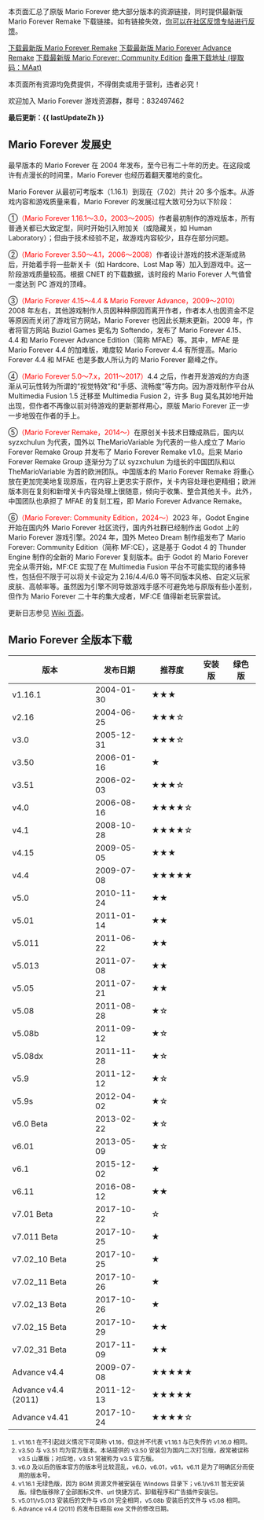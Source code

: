 <script setup>
    import ClipboardButton from "../components/ButtonClipboard.vue";
    import DownloadButton from "../components/ButtonDownload.vue"
    
    defineProps({
        lastUpdateZh: String
    });
</script>

本页面汇总了原版 Mario Forever 绝大部分版本的资源链接，同时提供最新版 Mario Forever Remake 下载链接。如有链接失效，[你可以在社区反馈专帖进行反馈](https://www.marioforever.net/thread-1635-1-1.html)。

<a class="md-button" target="_blank" href="https://file.marioforever.net/Mario%20Forever/国内作品/2017/Mario%20Forever%20Remake%20v3.5.rar">下载最新版 Mario Forever Remake</a>
<a class="md-button" target="_blank" href="https://file.marioforever.net/Mario%20Forever/国内作品/2017/Mario%20Forever%20Advance%20Remake%20v1.5.rar">下载最新版 Mario Forever Advance Remake</a>
<a class="md-button" target="_blank" href="https://file.marioforever.net/Mario%20Forever/%E5%9B%BD%E5%A4%96%E4%BD%9C%E5%93%81/Meteo%20Dream/Mario%20Forever%20Community%20Edition%201.1%20Windows.7z">下载最新版 Mario Forever: Community Edition</a>
<a class="md-button" target="_blank" href="https://www.123pan.com/s/U3vrVv-VD0f.html">备用下载地址 (提取码：MAat)</a><ClipboardButton lan="zh" code="MAat" />

本页面所有资源均免费提供，不得倒卖或用于营利，违者必究！

欢迎加入 Mario Forever 游戏资源群，群号：832497462

<p v-if="lastUpdateZh" class="last-update" style="font-weight: bold;">最后更新：{{ lastUpdateZh }}</p>

## Mario Forever 发展史

最早版本的 Mario Forever 在 2004 年发布，至今已有二十年的历史。在这段或许有点漫长的时间里，Mario Forever 也经历着翻天覆地的变化。

Mario Forever 从最初可考版本（1.16.1）到现在（7.02）共计 20 多个版本。从游戏内容和游戏质量来看，Mario Forever 的发展过程大致可分为以下阶段：

①<span style="color:red">（Mario Forever 1.16.1～3.0，2003～2005）</span>作者最初制作的游戏版本，所有普通关都已大致定型，同时开始引入附加关（或隐藏关，如 Human Laboratory）；但由于技术经验不足，故游戏内容较少，且存在部分问题。

②<span style="color:red">（Mario Forever 3.50～4.1，2006～2008）</span>作者设计游戏的技术逐渐成熟后，开始着手将一些新关卡（如 Hardcore、Lost Map 等）加入到游戏中。这一阶段游戏质量较高。根据 CNET 的下载数据，该时段的 Mario Forever 人气值曾一度达到 PC 游戏的顶峰。

③<span style="color:red">（Mario Forever 4.15～4.4 & Mario Forever Advance，2009～2010）</span>2008 年左右，其他游戏制作人员因种种原因而离开作者，作者本人也因资金不足等原因而关闭了游戏官方网站，Mario Forever 也因此长期未更新。2009 年，作者将官方网站 Buziol Games 更名为 Softendo，发布了 Mario Forever 4.15、4.4 和 Mario Forever Advance Edition（简称 MFAE）等。其中，MFAE 是 Mario Forever 4.4 的加难版，难度较 Mario Forever 4.4 有所提高。Mario Forever 4.4 和 MFAE 也是多数人所认为的 Mario Forever 巅峰之作。

④<span style="color:red">（Mario Forever 5.0～7.x，2011～2017）</span>4.4 之后，作者开发游戏的方向逐渐从可玩性转为所谓的“视觉特效”和“手感、流畅度”等方向。因为游戏制作平台从 Multimedia Fusion 1.5 迁移至 Multimedia Fusion 2，许多 Bug 莫名其妙地开始出现，但作者不再像以前对待游戏的更新那样用心，原版 Mario Forever 正一步一步地毁在作者的手上。

⑤<span style="color:red">（Mario Forever Remake，2014～）</span>在原创关卡技术日臻成熟后，国内以 syzxchulun 为代表，国外以 TheMarioVariable 为代表的一些人成立了 Mario Forever Remake Group 并发布了 Mario Forever Remake v1.0。后来 Mario Forever Remake Group 逐渐分为了以 syzxchulun 为组长的中国团队和以 TheMarioVariable 为首的欧洲团队。中国版本的 Mario Forever Remake 将重心放在更加完美地复现原版，在内容上更忠实于原作，关卡内容处理也更精细；欧洲版本则在复刻和新增关卡内容处理上很随意，倾向于收集、整合其他关卡。此外，中国团队也承担了 MFAE 的复刻工程，即 Mario Forever Advance Remake。

⑥<span style="color:red">（Mario Forever: Community Edition，2024～）</span>2023 年，Godot Engine 开始在国内外 Mario Forever 社区流行，国内外社群已经制作出 Godot 上的 Mario Forever 游戏引擎。2024 年，国外 Meteo Dream 制作组发布了 Mario Forever: Community Edition（简称 MF:CE），这是基于 Godot 4 的 Thunder Engine 制作的全新的 Mario Forever 复刻版本。由于 Godot 的 Mario Forever 完全从零开始，MF:CE 实现了在 Multimedia Fusion 平台不可能实现的诸多特性，包括但不限于可以将关卡设定为 2.16/4.4/6.0 等不同版本风格、自定义玩家皮肤、高帧率等。虽然因为引擎不同导致游戏手感不可避免地与原版有些小差别，但作为 Mario Forever 二十年的集大成者，MF:CE 值得新老玩家尝试。

更新日志参见 [Wiki 页面](https://zh.wiki.marioforever.net/wiki/%E6%B0%B8%E8%BF%9C%E7%9A%84%E9%A9%AC%E9%87%8C%E5%A5%A5)。

## Mario Forever 全版本下载

<div class="table-container">

| 版本  | 发布日期 | 推荐度 | 安装版 | 绿色版 |
| --- | --- | --- | --- | --- |
| v1.16.1 | 2004-01-30 | ★★★ | <DownloadButton href="https://file.marioforever.net/Mario%20Forever/Mario%20Forever%20全版本下载/安装版/Mario%20Forever%201.16.1.exe" lan="zh"/> |     |
| v2.16 | 2004-06-25 | ★★★☆ | <DownloadButton href="https://file.marioforever.net/Mario%20Forever/Mario%20Forever%20全版本下载/安装版/Mario%20Forever%202.16.exe" lan="zh"/> | <DownloadButton href="https://file.marioforever.net/Mario%20Forever/Mario%20Forever%20全版本下载/绿色版/Mario%20Forever%202.16.7z" lan="zh"/> |
| v3.0 | 2005-12-31 | ★★★☆ | <DownloadButton href="https://file.marioforever.net/Mario%20Forever/Mario%20Forever%20全版本下载/安装版/Mario%20Forever%203.0.exe" lan="zh"/> | <DownloadButton href="https://file.marioforever.net/Mario%20Forever/Mario%20Forever%20全版本下载/绿色版/Mario%20Forever%203.0.7z" lan="zh"/> |
| v3.50 | 2006-01-16 | ★   | <DownloadButton href="https://file.marioforever.net/Mario%20Forever/Mario%20Forever%20全版本下载/安装版/Mario%20Forever%203.50.exe" lan="zh"/> | <DownloadButton href="https://file.marioforever.net/Mario%20Forever/Mario%20Forever%20全版本下载/绿色版/Mario%20Forever%203.50.7z" lan="zh"/> |
| v3.51 | 2006-02-03 | ★★★☆ | <DownloadButton href="https://file.marioforever.net/Mario%20Forever/Mario%20Forever%20全版本下载/安装版/Mario%20Forever%203.51.exe" lan="zh"/> | <DownloadButton href="https://file.marioforever.net/Mario%20Forever/Mario%20Forever%20全版本下载/绿色版/Mario%20Forever%203.51.7z" lan="zh"/> |
| v4.0 | 2006-08-16 | ★★★★☆ | <DownloadButton href="https://file.marioforever.net/Mario%20Forever/Mario%20Forever%20全版本下载/安装版/Mario%20Forever%204.0.exe" lan="zh"/> | <DownloadButton href="https://file.marioforever.net/Mario%20Forever/Mario%20Forever%20全版本下载/绿色版/Mario%20Forever%204.0.7z" lan="zh"/> |
| v4.1 | 2008-10-28 | ★★★★☆ | <DownloadButton href="https://file.marioforever.net/Mario%20Forever/Mario%20Forever%20全版本下载/安装版/Mario%20Forever%204.1.exe" lan="zh"/> | <DownloadButton href="https://file.marioforever.net/Mario%20Forever/Mario%20Forever%20全版本下载/绿色版/Mario%20Forever%204.1.7z" lan="zh"/> |
| v4.15 | 2009-05-05 | ★★★ | <DownloadButton href="https://file.marioforever.net/Mario%20Forever/Mario%20Forever%20全版本下载/安装版/Mario%20Forever%204.15.exe" lan="zh"/> | <DownloadButton href="https://file.marioforever.net/Mario%20Forever/Mario%20Forever%20全版本下载/绿色版/Mario%20Forever%204.15.7z" lan="zh"/> |
| v4.4 | 2009-07-08 | ★★★★★ | <DownloadButton href="https://file.marioforever.net/Mario%20Forever/Mario%20Forever%20全版本下载/安装版/Mario%20Forever%204.4.exe" lan="zh"/> | <DownloadButton href="https://file.marioforever.net/Mario%20Forever/Mario%20Forever%20全版本下载/绿色版/Mario%20Forever%204.4.7z" lan="zh"/> |
| v5.0 | 2010-11-24 | ★★  | <DownloadButton href="https://file.marioforever.net/Mario%20Forever/Mario%20Forever%20全版本下载/安装版/Mario%20Forever%205.0.exe" lan="zh"/> | <DownloadButton href="https://file.marioforever.net/Mario%20Forever/Mario%20Forever%20全版本下载/绿色版/Mario%20Forever%205.0.7z" lan="zh"/> |
| v5.01 | 2011-01-14 | ★★  | <DownloadButton href="https://file.marioforever.net/Mario%20Forever/Mario%20Forever%20全版本下载/安装版/Mario%20Forever%205.01.exe" lan="zh"/> | <DownloadButton href="https://file.marioforever.net/Mario%20Forever/Mario%20Forever%20全版本下载/绿色版/Mario%20Forever%205.01.7z" lan="zh"/> |
| v5.011 | 2011-06-22 | ★★  | <DownloadButton href="https://file.marioforever.net/Mario%20Forever/Mario%20Forever%20全版本下载/安装版/Mario%20Forever%205.011.exe" lan="zh"/> | <DownloadButton href="https://file.marioforever.net/Mario%20Forever/Mario%20Forever%20全版本下载/绿色版/Mario%20Forever%205.01.7z" lan="zh"/> |
| v5.013 | 2011-07-08 | ★★  | <DownloadButton href="https://file.marioforever.net/Mario%20Forever/Mario%20Forever%20全版本下载/安装版/Mario%20Forever%205.013.exe" lan="zh"/> | <DownloadButton href="https://file.marioforever.net/Mario%20Forever/Mario%20Forever%20全版本下载/绿色版/Mario%20Forever%205.01.7z" lan="zh"/> |
| v5.05 | 2011-07-21 | ★★  | <DownloadButton href="https://file.marioforever.net/Mario%20Forever/Mario%20Forever%20全版本下载/安装版/Mario%20Forever%205.05.exe" lan="zh"/> | <DownloadButton href="https://file.marioforever.net/Mario%20Forever/Mario%20Forever%20全版本下载/绿色版/Mario%20Forever%205.05.7z" lan="zh"/> |
| v5.08 | 2011-08-28 | ★☆  | <DownloadButton href="https://file.marioforever.net/Mario%20Forever/Mario%20Forever%20全版本下载/安装版/Mario%20Forever%205.08.exe" lan="zh"/> | <DownloadButton href="https://file.marioforever.net/Mario%20Forever/Mario%20Forever%20全版本下载/绿色版/Mario%20Forever%205.08.7z" lan="zh"/> |
| v5.08b | 2011-09-12 | ★☆  | <DownloadButton href="https://file.marioforever.net/Mario%20Forever/Mario%20Forever%20全版本下载/安装版/Mario%20Forever%205.08%20b.exe" lan="zh"/> | <DownloadButton href="https://file.marioforever.net/Mario%20Forever/Mario%20Forever%20全版本下载/绿色版/Mario%20Forever%205.08.7z" lan="zh"/> |
| v5.08dx | 2011-11-28 | ★☆  | <DownloadButton href="https://file.marioforever.net/Mario%20Forever/Mario%20Forever%20全版本下载/安装版/Mario%20Forever%205.08dx.exe" lan="zh"/> | <DownloadButton href="https://file.marioforever.net/Mario%20Forever/Mario%20Forever%20全版本下载/绿色版/Mario%20Forever%205.08%20Direct%20X.7z" lan="zh"/> |
| v5.9 | 2011-12-12 | ★☆  | <DownloadButton href="https://file.marioforever.net/Mario%20Forever/Mario%20Forever%20全版本下载/安装版/Mario%20Forever%205.9.exe" lan="zh"/> | <DownloadButton href="https://file.marioforever.net/Mario%20Forever/Mario%20Forever%20全版本下载/绿色版/Mario%20Forever%205.9.7z" lan="zh"/> |
| v5.9s | 2012-04-02 | ★☆  | <DownloadButton href="https://file.marioforever.net/Mario%20Forever/Mario%20Forever%20全版本下载/安装版/Mario%20Forever%205.9s.exe" lan="zh"/> | <DownloadButton href="https://file.marioforever.net/Mario%20Forever/Mario%20Forever%20全版本下载/绿色版/Mario%20Forever%205.9s.7z" lan="zh"/> |
| v6.0 Beta | 2013-02-22 | ★☆  | <DownloadButton href="https://file.marioforever.net/Mario%20Forever/Mario%20Forever%20全版本下载/安装版/Mario%20Forever%206.0.exe" lan="zh"/> | <DownloadButton href="https://file.marioforever.net/Mario%20Forever/Mario%20Forever%20全版本下载/绿色版/Mario%20Forever%206.0.7z" lan="zh"/> |
| v6.01 | 2013-05-09 | ★☆  | <DownloadButton href="https://file.marioforever.net/Mario%20Forever/Mario%20Forever%20全版本下载/安装版/Mario%20Forever%206.01.exe" lan="zh"/> | <DownloadButton href="https://file.marioforever.net/Mario%20Forever/Mario%20Forever%20全版本下载/绿色版/Mario%20Forever%206.01.7z" lan="zh"/> |
| v6.1 | 2015-12-02 | ★   |     | <DownloadButton href="https://file.marioforever.net/Mario%20Forever/Mario%20Forever%20全版本下载/绿色版/Mario%20Forever%206.1.rar" lan="zh"/> |
| v6.11 | 2016-08-12 | ★★  |     | <DownloadButton href="https://file.marioforever.net/Mario%20Forever/Mario%20Forever%20全版本下载/绿色版/Mario%20Forever%206.11.rar" lan="zh"/> |
| v7.01 Beta | 2017-10-22 | ☆   | <DownloadButton href="https://file.marioforever.net/Mario%20Forever/Mario%20Forever%20全版本下载/安装版/Mario%20Forever%207.01%20Beta.exe" lan="zh"/> | <DownloadButton href="https://file.marioforever.net/Mario%20Forever/Mario%20Forever%20全版本下载/绿色版/Mario%20Forever%207.01%20Beta.7z" lan="zh"/> |
| v7.011 Beta | 2017-10-25 | ★   | <DownloadButton href="https://file.marioforever.net/Mario%20Forever/Mario%20Forever%20全版本下载/安装版/Mario%20Forever%207.011%20Beta.exe" lan="zh"/> | <DownloadButton href="https://file.marioforever.net/Mario%20Forever/Mario%20Forever%20全版本下载/绿色版/Mario%20Forever%207.011%20Beta.7z" lan="zh"/> |
| v7.02_10 Beta | 2017-10-25 | ★  | <DownloadButton href="https://file.marioforever.net/Mario%20Forever/Mario%20Forever%20全版本下载/安装版/Mario%20Forever%207.02_10%20Beta.exe" lan="zh"/> | <DownloadButton href="https://file.marioforever.net/Mario%20Forever/Mario%20Forever%20全版本下载/绿色版/Mario%20Forever%207.02_10%20Beta.7z" lan="zh"/> |
| v7.02_11 Beta | 2017-10-26 | ★  | <DownloadButton href="https://file.marioforever.net/Mario%20Forever/Mario%20Forever%20全版本下载/安装版/Mario%20Forever%207.02_11%20Beta.exe" lan="zh"/> | <DownloadButton href="https://file.marioforever.net/Mario%20Forever/Mario%20Forever%20全版本下载/绿色版/Mario%20Forever%207.02_11%20Beta.7z" lan="zh"/> |
| v7.02_13 Beta | 2017-10-26 | ★  | <DownloadButton href="https://file.marioforever.net/Mario%20Forever/Mario%20Forever%20全版本下载/安装版/Mario%20Forever%207.02_13%20Beta.exe" lan="zh"/> | <DownloadButton href="https://file.marioforever.net/Mario%20Forever/Mario%20Forever%20全版本下载/绿色版/Mario%20Forever%207.02_13%20Beta.7z" lan="zh"/> |
| v7.02_15 Beta | 2017-10-29 | ★★  | <DownloadButton href="https://file.marioforever.net/Mario%20Forever/Mario%20Forever%20全版本下载/安装版/Mario%20Forever%207.02_15%20Beta.exe" lan="zh"/> | <DownloadButton href="https://file.marioforever.net/Mario%20Forever/Mario%20Forever%20全版本下载/绿色版/Mario%20Forever%207.02_15%20Beta.7z" lan="zh"/> |
| v7.02_31 Beta | 2017-11-09 | ★★  | <DownloadButton href="https://file.marioforever.net/Mario%20Forever/Mario%20Forever%20全版本下载/安装版/Mario%20Forever%207.02_31%20Beta.exe" lan="zh"/> | <DownloadButton href="https://file.marioforever.net/Mario%20Forever/Mario%20Forever%20全版本下载/绿色版/Mario%20Forever%207.02_31%20Beta.7z" lan="zh"/> |
| Advance v4.4 | 2009-07-08 | ★★★★★ | <DownloadButton href="https://file.marioforever.net/Mario%20Forever/Mario%20Forever%20全版本下载/安装版/Mario%20Forever%20Advance.exe" lan="zh"/> | <DownloadButton href="https://file.marioforever.net/Mario%20Forever/Mario%20Forever%20全版本下载/绿色版/Mario%20Forever%20Advance%20Edition.7z" lan="zh"/> |
| Advance v4.4 (2011) | 2011-12-13 | ★★★★★ | <DownloadButton href="https://file.marioforever.net/Mario%20Forever/Mario%20Forever%20全版本下载/安装版/Mario%20Forever%20Advance%20(2011).exe" lan="zh"/> | <DownloadButton href="https://file.marioforever.net/Mario%20Forever/Mario%20Forever%20全版本下载/绿色版/Mario%20Forever%20Advance%20(2011).7z" lan="zh"/> |
| Advance v4.41 | 2017-10-24 | ★★★★☆ | <DownloadButton href="https://file.marioforever.net/Mario%20Forever/Mario%20Forever%20全版本下载/安装版/Mario%20Forever%20Advance%20v4.41.exe" lan="zh"/> | <DownloadButton href="https://file.marioforever.net/Mario%20Forever/Mario%20Forever%20全版本下载/绿色版/Mario%20Forever%20Advance%20v4.41.7z" lan="zh"/> |
</div>

<div class="foot-note" style="font-size:12px">

1. v1.16.1 在不引起歧义情况下可简称 v1.16，但这并不代表 v1.16.1 与已失传的 v1.16.0 相同。  
2. v3.50 与 v3.51 均为官方版本。本站提供的 v3.50 安装包为国内二次打包版，故常被误称 v3.5 山寨版；对应地，v3.51 常被称为 v3.5 官方版。
3. v6.0 及以后的版本官方的版本号比较混乱，v6.0，v6.01，v6.1，v6.11 是为了明确区分而使用的版本号。  
4. v1.16.1 无绿色版，因为 BGM 资源文件被安装在 Windows 目录下；v6.1/v6.11 暂无安装版。绿色版移除了全部图标文件、url 快捷方式、卸载程序和广告插件安装包。  
5. v5.011/v5.013 安装后的文件与 v5.01 完全相同，v5.08b 安装后的文件与 v5.08 相同。
6. Advance v4.4 (2011) 的发布日期指 exe 文件的修改日期。
</div>